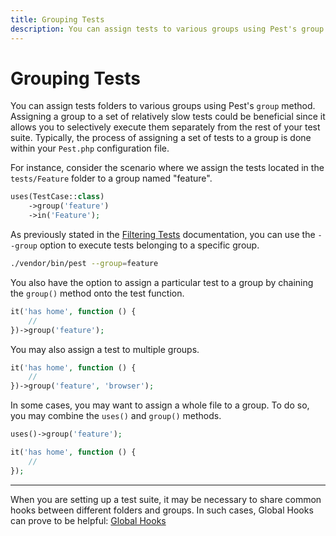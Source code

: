 ```yaml
---
title: Grouping Tests
description: You can assign tests to various groups using Pest's group method, which is optional. Assigning a group to a set of relatively slow tests could be beneficial, allowing you to selectively execute them together.
---
```


# Grouping Tests

You can assign tests folders to various groups using Pest's `group` method. Assigning a group to a set of relatively slow tests could be beneficial since it allows you to selectively execute them separately from the rest of your test suite. Typically, the process of assigning a set of tests to a group is done within your `Pest.php` configuration file.

For instance, consider the scenario where we assign the tests located in the `tests/Feature` folder to a group named "feature".

```php
uses(TestCase::class)
    ->group('feature')
    ->in('Feature');
```

As previously stated in the [Filtering Tests](/docs/filtering-tests) documentation, you can use the `--group` option to execute tests belonging to a specific group.

```bash
./vendor/bin/pest --group=feature
```

You also have the option to assign a particular test to a group by chaining the `group()` method onto the test function.

```php
it('has home', function () {
    //
})->group('feature');
```

You may also assign a test to multiple groups.

```php
it('has home', function () {
    //
})->group('feature', 'browser');
```

In some cases, you may want to assign a whole file to a group. To do so, you may combine the `uses()` and `group()` methods.

```php
uses()->group('feature');

it('has home', function () {
    //
});
```

---

When you are setting up a test suite, it may be necessary to share common hooks between different folders and groups. In such cases, Global Hooks can prove to be helpful: [Global Hooks](/docs/global-hooks)
